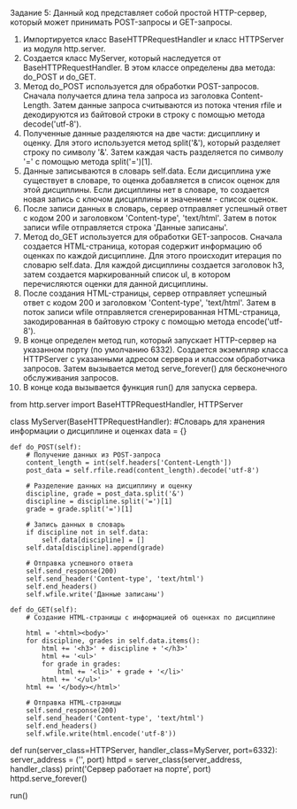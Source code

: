 Задание 5: 
Данный код представляет собой простой HTTP-сервер, который может принимать POST-запросы и GET-запросы. 
1. Импортируется класс BaseHTTPRequestHandler и класс HTTPServer из модуля http.server. 
2. Создается класс MyServer, который наследуется от BaseHTTPRequestHandler. В этом классе определены два метода: do_POST и do_GET. 
3. Метод do_POST используется для обработки POST-запросов. Сначала получается длина тела запроса из заголовка Content-Length. Затем данные запроса считываются из потока
чтения rfile и декодируются из байтовой строки в строку с помощью метода decode('utf-8'). 
4. Полученные данные разделяются на две части: дисциплину и оценку. Для этого используется метод split('&'), который разделяет строку по символу '&'. Затем каждая часть разделяется по символу '=' с помощью метода split('=')[1]. 
5. Данные записываются в словарь self.data. Если дисциплина уже существует в словаре, то оценка добавляется в список оценок для этой дисциплины. Если дисциплины нет в словаре, то создается новая запись с ключом дисциплины и значением - список оценок. 
6. После записи данных в словарь, сервер отправляет успешный ответ с кодом 200 и заголовком 'Content-type', 'text/html'. Затем в поток записи wfile отправляется строка 'Данные записаны'. 
7. Метод do_GET используется для обработки GET-запросов. Сначала создается HTML-страница, которая содержит информацию об оценках по каждой дисциплине. Для этого происходит итерация по словарю self.data. Для каждой дисциплины создается заголовок h3, затем создается маркированный список ul, в котором перечисляются оценки для данной дисциплины. 
8. После создания HTML-страницы, сервер отправляет успешный ответ с кодом 200 и заголовком 'Content-type', 'text/html'. Затем в поток записи wfile отправляется сгенерированная HTML-страница, закодированная в байтовую строку с помощью метода encode('utf-8'). 
9. В конце определен метод run, который запускает HTTP-сервер на указанном порту (по умолчанию 6332). Создается экземпляр класса HTTPServer с указанными адресом сервера и классом обработчика запросов. Затем вызывается метод serve_forever() для бесконечного обслуживания запросов. 
10. В конце кода вызывается функция run() для запуска сервера.


from http.server import BaseHTTPRequestHandler, HTTPServer


class MyServer(BaseHTTPRequestHandler):
  #Словарь для хранения информации о дисциплине и оценках
    data = {}

    def do_POST(self):
        # Получение данных из POST-запроса
        content_length = int(self.headers['Content-Length'])
        post_data = self.rfile.read(content_length).decode('utf-8')

        # Разделение данных на дисциплину и оценку
        discipline, grade = post_data.split('&')
        discipline = discipline.split('=')[1]
        grade = grade.split('=')[1]

        # Запись данных в словарь
        if discipline not in self.data:
            self.data[discipline] = []
        self.data[discipline].append(grade)

        # Отправка успешного ответа
        self.send_response(200)
        self.send_header('Content-type', 'text/html')
        self.end_headers()
        self.wfile.write('Данные записаны')

    def do_GET(self):
        # Создание HTML-страницы с информацией об оценках по дисциплине

        html = '<html><body>'
        for discipline, grades in self.data.items():
            html += '<h3>' + discipline + '</h3>'
            html += '<ul>'
            for grade in grades:
                html += '<li>' + grade + '</li>'
            html += '</ul>'
        html += '</body></html>'

        # Отправка HTML-страницы
        self.send_response(200)
        self.send_header('Content-type', 'text/html')
        self.end_headers()
        self.wfile.write(html.encode('utf-8'))


def run(server_class=HTTPServer, handler_class=MyServer, port=6332):
    server_address = ('', port)
    httpd = server_class(server_address, handler_class)
    print('Сервер работает на порте', port)
    httpd.serve_forever()


run()
